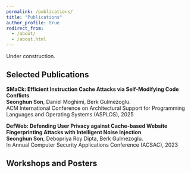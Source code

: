 ```yaml
---
permalink: /publications/
title: "Publications"
author_profile: true
redirect_from:
  - /about/
  - /about.html
---
```


Under construction.

Selected Publications
------
<a href="https://arxiv.org/pdf/2502.05429" style="text-decoration: none;"><b>SMaCk: Efficient Instruction Cache Attacks via Self-Modifying Code Conflicts</b></a><br/>
**Seonghun Son**, Daniel Moghimi, Berk Gulmezoglu.<br/>
ACM International Conference on Architectural Support for Programming Languages and Operating Systems (ASPLOS), 2025

<a href="https://dl.acm.org/doi/pdf/10.1145/3627106.3627191" style="text-decoration: none;"><b>DefWeb: Defending User Privacy against Cache-based Website Fingerprinting Attacks with Intelligent Noise Injection</b></a><br/>
**Seonghun Son**, Debopriya Roy Dipta, Berk Gulmezoglu.<br/>
In Annual Computer Security Applications Conference (ACSAC), 2023

Workshops and Posters
------

<!--**2025** <br/>
**2023** <br/>
**2017** <br/>
-->

<!-- * Ph.D in Version Control Theory, GitHub University, 2018 (expected)
* M.S. in Jekyll, GitHub University, 2014
* B.S. in GitHub, GitHub University, 2012 
Machine Learning Security
------
* Spring 2024: Academic Pages Collaborator
  * GitHub University
  * Duties includes: Updates and improvements to template
  * Supervisor: The Users

* Fall 2015: Research Assistant
  * GitHub University
  * Duties included: Merging pull requests
  * Supervisor: Professor Hub

* Summer 2015: Research Assistant
  * GitHub University
  * Duties included: Tagging issues
  * Supervisor: Professor Git
  
Skills
======
* Skill 1
* Skill 2
  * Sub-skill 2.1
  * Sub-skill 2.2
  * Sub-skill 2.3
* Skill 3

Publications
======
  <ul>{% for post in site.publications reversed %}
    {% include archive-single-cv.html %}
  {% endfor %}</ul>
  
Talks
======
  <ul>{% for post in site.talks reversed %}
    {% include archive-single-talk-cv.html  %}
  {% endfor %}</ul>
  
Teaching
======
  <ul>{% for post in site.teaching reversed %}
    {% include archive-single-cv.html %}
  {% endfor %}</ul>
  
Service and leadership
======
* Currently signed in to 43 different slack teams
-->
